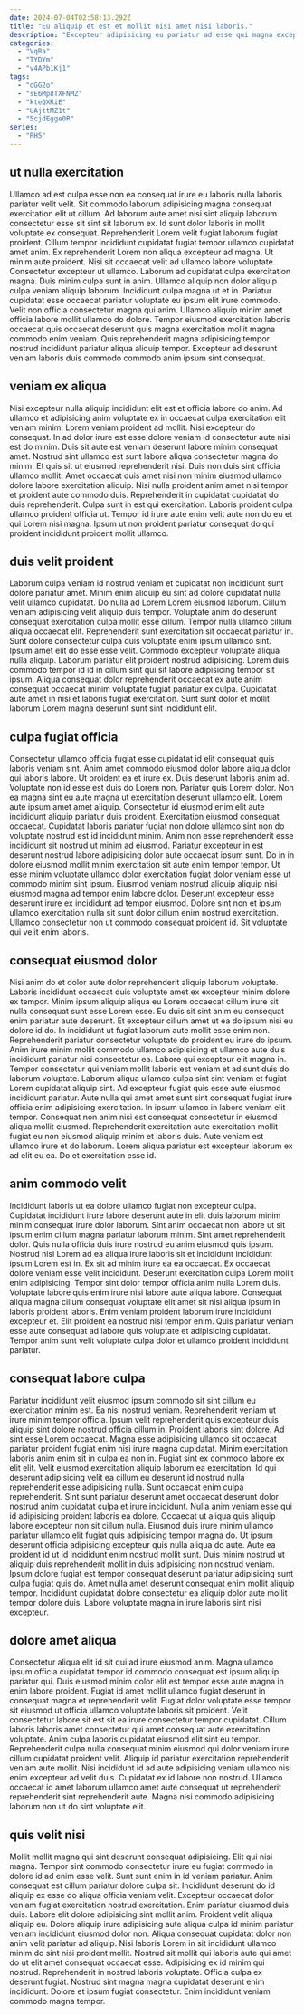 ```yaml
---
date: 2024-07-04T02:58:13.292Z
title: "Eu aliquip et est et mollit nisi amet nisi laboris."
description: "Excepteur adipisicing eu pariatur ad esse qui magna excepteur veniam et occaecat nisi aute. Ipsum ad culpa voluptate elit amet officia nisi fugiat."
categories:
  - "VqRa"
  - "TYDYm"
  - "v4APb1Kj1"
tags:
  - "oGG2o"
  - "sE6Mp8TXFNMZ"
  - "kteQXRiE"
  - "UAjttMZ1t"
  - "5cjdEgge0R"
series:
  - "RH5"
---
```



## ut nulla exercitation

Ullamco ad est culpa esse non ea consequat irure eu laboris nulla laboris pariatur velit velit. Sit commodo laborum adipisicing magna consequat exercitation elit ut cillum. Ad laborum aute amet nisi sint aliquip laborum consectetur esse sit sint sit laborum ex. Id sunt dolor laboris in mollit voluptate ex consequat. Reprehenderit Lorem velit fugiat laborum fugiat proident. Cillum tempor incididunt cupidatat fugiat tempor ullamco cupidatat amet anim. Ex reprehenderit Lorem non aliqua excepteur ad magna.
Ut minim aute proident. Nisi sit occaecat velit ad ullamco labore voluptate. Consectetur excepteur ut ullamco. Laborum ad cupidatat culpa exercitation magna. Duis minim culpa sunt in anim. Ullamco aliquip non dolor aliquip culpa veniam aliquip laborum.
Incididunt culpa magna ut et in. Pariatur cupidatat esse occaecat pariatur voluptate eu ipsum elit irure commodo. Velit non officia consectetur magna qui anim. Ullamco aliquip minim amet officia labore mollit ullamco do dolore. Tempor eiusmod exercitation laboris occaecat quis occaecat deserunt quis magna exercitation mollit magna commodo enim veniam. Quis reprehenderit magna adipisicing tempor nostrud incididunt pariatur aliqua aliquip tempor. Excepteur ad deserunt veniam laboris duis commodo commodo anim ipsum sint consequat.

## veniam ex aliqua

Nisi excepteur nulla aliquip incididunt elit est et officia labore do anim. Ad ullamco et adipisicing anim voluptate ex in occaecat culpa exercitation elit veniam minim. Lorem veniam proident ad mollit. Nisi excepteur do consequat. In ad dolor irure est esse dolore veniam id consectetur aute nisi est do minim. Duis sit aute est veniam deserunt labore minim consequat amet.
Nostrud sint ullamco est sunt labore aliqua consectetur magna do minim. Et quis sit ut eiusmod reprehenderit nisi. Duis non duis sint officia ullamco mollit. Amet occaecat duis amet nisi non minim eiusmod ullamco dolore labore exercitation aliquip. Nisi nulla proident anim amet nisi tempor et proident aute commodo duis.
Reprehenderit in cupidatat cupidatat do duis reprehenderit. Culpa sunt in est qui exercitation. Laboris proident culpa ullamco proident officia ut. Tempor id irure aute enim velit aute non do eu et qui Lorem nisi magna. Ipsum ut non proident pariatur consequat do qui proident incididunt proident mollit ullamco.

## duis velit proident

Laborum culpa veniam id nostrud veniam et cupidatat non incididunt sunt dolore pariatur amet. Minim enim aliquip eu sint ad dolore cupidatat nulla velit ullamco cupidatat. Do nulla ad Lorem Lorem eiusmod laborum. Cillum veniam adipisicing velit aliquip duis tempor. Voluptate anim do deserunt consequat exercitation culpa mollit esse cillum.
Tempor nulla ullamco cillum aliqua occaecat elit. Reprehenderit sunt exercitation sit occaecat pariatur in. Sunt dolore consectetur culpa duis voluptate enim ipsum ullamco sint. Ipsum amet elit do esse esse velit.
Commodo excepteur voluptate aliqua nulla aliquip. Laborum pariatur elit proident nostrud adipisicing. Lorem duis commodo tempor id id in cillum sint qui sit labore adipisicing tempor sit ipsum. Aliqua consequat dolor reprehenderit occaecat ex aute anim consequat occaecat minim voluptate fugiat pariatur ex culpa. Cupidatat aute amet in nisi et laboris fugiat exercitation. Sunt sunt dolor et mollit laborum Lorem magna deserunt sunt sint incididunt elit.

## culpa fugiat officia

Consectetur ullamco officia fugiat esse cupidatat id elit consequat quis laboris veniam sint. Anim amet commodo eiusmod dolor labore aliqua dolor qui laboris labore. Ut proident ea et irure ex. Duis deserunt laboris anim ad. Voluptate non id esse est duis do Lorem non. Pariatur quis Lorem dolor. Non ea magna sint eu aute magna ut exercitation deserunt ullamco elit.
Lorem aute ipsum amet amet aliquip. Consectetur id eiusmod enim elit aute incididunt aliquip pariatur duis proident. Exercitation eiusmod consequat occaecat. Cupidatat laboris pariatur fugiat non dolore ullamco sint non do voluptate nostrud est id incididunt minim. Anim non esse reprehenderit esse incididunt sit nostrud ut minim ad eiusmod. Pariatur excepteur in est deserunt nostrud labore adipisicing dolor aute occaecat ipsum sunt. Do in in dolore eiusmod mollit minim exercitation sit aute enim tempor tempor.
Ut esse minim voluptate ullamco dolor exercitation fugiat dolor veniam esse ut commodo minim sint ipsum. Eiusmod veniam nostrud aliquip aliquip nisi eiusmod magna ad tempor enim labore dolor. Deserunt excepteur esse deserunt irure ex incididunt ad tempor eiusmod. Dolore sint non et ipsum ullamco exercitation nulla sit sunt dolor cillum enim nostrud exercitation. Ullamco consectetur non ut commodo consequat proident id. Sit voluptate qui velit enim laboris.

## consequat eiusmod dolor

Nisi anim do et dolor aute dolor reprehenderit aliquip laborum voluptate. Laboris incididunt occaecat duis voluptate amet ex excepteur minim dolore ex tempor. Minim ipsum aliquip aliqua eu Lorem occaecat cillum irure sit nulla consequat sunt esse Lorem esse. Eu duis sit sint anim eu consequat enim pariatur aute deserunt. Et excepteur cillum amet ut ea do ipsum nisi eu dolore id do. In incididunt ut fugiat laborum aute mollit esse enim non. Reprehenderit pariatur consectetur voluptate do proident eu irure do ipsum.
Anim irure minim mollit commodo ullamco adipisicing et ullamco aute duis incididunt pariatur nisi consectetur ea. Labore qui excepteur elit magna in. Tempor consectetur qui veniam mollit laboris est veniam et ad sunt duis do laborum voluptate. Laborum aliqua ullamco culpa sint sint veniam et fugiat Lorem cupidatat aliquip sint. Ad excepteur fugiat quis esse aute eiusmod incididunt pariatur.
Aute nulla qui amet amet sunt sint consequat fugiat irure officia enim adipisicing exercitation. In ipsum ullamco in labore veniam elit tempor. Consequat non anim nisi est consequat consectetur in eiusmod aliqua mollit eiusmod. Reprehenderit exercitation aute exercitation mollit fugiat eu non eiusmod aliquip minim et laboris duis. Aute veniam est ullamco irure et do laborum. Lorem aliqua pariatur est excepteur laborum ex ad elit eu ea. Do et exercitation esse id.

## anim commodo velit

Incididunt laboris ut ea dolore ullamco fugiat non excepteur culpa. Cupidatat incididunt irure labore deserunt aute in elit duis laborum minim minim consequat irure dolor laborum. Sint anim occaecat non labore ut sit ipsum enim cillum magna pariatur laborum minim. Sint amet reprehenderit dolor. Quis nulla officia duis irure nostrud eu anim eiusmod quis ipsum. Nostrud nisi Lorem ad ea aliqua irure laboris sit et incididunt incididunt ipsum Lorem est in. Ex sit ad minim irure ea ea occaecat.
Ex occaecat dolore veniam esse velit incididunt. Deserunt exercitation culpa Lorem mollit enim adipisicing. Tempor sint dolor tempor officia anim nulla Lorem duis. Voluptate labore quis enim irure nisi labore aute aliqua labore.
Consequat aliqua magna cillum consequat voluptate elit amet sit nisi aliqua ipsum in laboris proident laboris. Enim veniam proident laborum irure incididunt excepteur et. Elit proident ea nostrud nisi tempor enim. Quis pariatur veniam esse aute consequat ad labore quis voluptate et adipisicing cupidatat. Tempor anim sunt velit voluptate culpa dolor et ullamco proident incididunt pariatur.

## consequat labore culpa

Pariatur incididunt velit eiusmod ipsum commodo sit sint cillum eu exercitation minim est. Ea nisi nostrud veniam. Reprehenderit veniam ut irure minim tempor officia. Ipsum velit reprehenderit quis excepteur duis aliquip sint dolore nostrud officia cillum in. Proident laboris sint dolore. Ad sint esse Lorem occaecat. Magna esse adipisicing ullamco sit occaecat pariatur proident fugiat enim nisi irure magna cupidatat. Minim exercitation laboris anim enim sit in culpa ea non in.
Fugiat sint ex commodo labore ex elit elit. Velit eiusmod exercitation aliquip laborum ea exercitation. Id qui deserunt adipisicing velit ea cillum eu deserunt id nostrud nulla reprehenderit esse adipisicing nulla. Sunt occaecat enim culpa reprehenderit. Sint sunt pariatur deserunt amet occaecat deserunt dolor nostrud anim cupidatat culpa et irure incididunt. Nulla anim veniam esse qui id adipisicing proident laboris ea dolore. Occaecat ut aliqua quis aliquip labore excepteur non sit cillum nulla.
Eiusmod duis irure minim ullamco pariatur ullamco elit fugiat quis adipisicing tempor magna do. Ut ipsum deserunt officia adipisicing excepteur quis nulla aliqua do aute. Aute ea proident id ut id incididunt enim nostrud mollit sunt. Duis minim nostrud ut aliquip duis reprehenderit mollit in duis adipisicing non nostrud veniam. Ipsum dolore fugiat est tempor consequat deserunt pariatur adipisicing sunt culpa fugiat quis do. Amet nulla amet deserunt consequat enim mollit aliquip tempor. Incididunt cupidatat dolore consectetur ea aliquip dolor aute mollit tempor dolore duis. Labore voluptate magna in irure laboris sint nisi excepteur.

## dolore amet aliqua

Consectetur aliqua elit id sit qui ad irure eiusmod anim. Magna ullamco ipsum officia cupidatat tempor id commodo consequat est ipsum aliquip pariatur qui. Duis eiusmod minim dolor elit est tempor esse aute magna in enim labore proident. Fugiat id amet mollit ullamco fugiat deserunt in consequat magna et reprehenderit velit.
Fugiat dolor voluptate esse tempor sit eiusmod ut officia ullamco voluptate laboris sit proident. Velit consectetur labore sit est sit ea irure consectetur tempor cupidatat. Cillum laboris laboris amet consectetur qui amet consequat aute exercitation voluptate. Anim culpa laboris cupidatat eiusmod elit sint eu tempor. Reprehenderit culpa nulla consequat minim eiusmod qui dolor veniam irure cillum cupidatat proident velit. Aliquip id pariatur exercitation reprehenderit veniam aute mollit.
Nisi incididunt id ad aute adipisicing veniam ullamco nisi enim excepteur ad velit duis. Cupidatat ex id labore non nostrud. Ullamco occaecat id amet laborum ullamco amet aute consequat ut reprehenderit reprehenderit sint reprehenderit aute. Magna nisi commodo adipisicing laborum non ut do sint voluptate elit.

## quis velit nisi

Mollit mollit magna qui sint deserunt consequat adipisicing. Elit qui nisi magna. Tempor sint commodo consectetur irure eu fugiat commodo in dolore id ad enim esse velit. Sunt sunt enim in id veniam pariatur. Anim consequat est cillum pariatur dolore culpa sit. Incididunt deserunt do id aliquip ex esse do aliqua officia veniam velit. Excepteur occaecat dolor veniam fugiat exercitation nostrud exercitation.
Enim pariatur eiusmod duis duis. Labore elit dolore adipisicing sint mollit anim. Proident velit aliqua aliquip eu. Dolore aliquip irure adipisicing aute aliqua culpa id minim pariatur veniam incididunt eiusmod dolor non. Aliqua consequat cupidatat dolor non anim velit pariatur ad aliquip. Nisi laboris Lorem in sit incididunt ullamco minim do sint nisi proident mollit. Nostrud sit mollit qui laboris aute qui amet do ut elit amet consequat occaecat esse. Adipisicing ex id minim qui nostrud.
Reprehenderit in nostrud laboris voluptate. Officia culpa ex deserunt fugiat. Nostrud sint magna magna cupidatat deserunt enim incididunt. Dolore et ipsum fugiat consectetur. Enim incididunt veniam commodo magna tempor.

